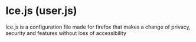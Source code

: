 # Ice.js (user.js)
Ice.js is a configuration file made for firefox that makes a change of privacy, security and features without loss of accessibility

